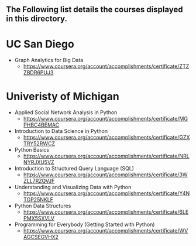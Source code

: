 ## The Following list details the courses displayed in this directory. 

# UC San Diego 
- Graph Analytics for Big Data
  - https://www.coursera.org/account/accomplishments/certificate/ZTZZBDR6PUJ3


# Univeristy of Michigan 
- Applied Social Network Analysis in Python 
  - https://www.coursera.org/account/accomplishments/certificate/MGPHBC4BEMAC
- Introduction to Data Science in Python 
  - https://www.coursera.org/account/accomplishments/certificate/GZXTRY52RWCZ
- Python Basics
  - https://www.coursera.org/account/accomplishments/certificate/NRLNYRJXU5VZ
- Introduction to Structured Query Language (SQL)
  - https://www.coursera.org/account/accomplishments/certificate/3WZLL7RZQVJF
- Understanding and Visualizing Data with Python
  - https://www.coursera.org/account/accomplishments/certificate/Y4NTGP25NKLF
- Python Data Structures
  - https://www.coursera.org/account/accomplishments/certificate/6LEPMX5SXVLV
- Programming for Everybody (Getting Started with Python)
  - https://www.coursera.org/account/accomplishments/certificate/WVAGCSEGVHX2

